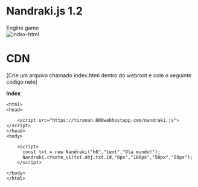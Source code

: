 # Nandraki.js 1.2
Engine game</br>
<img src="https://i.ibb.co/k6pMWgQ/index-html.png" alt="index-html" border="0"></br>

# CDN 

***<script src= "https://tironan.000webhostapp.com/nandraki.js"> </script>***


[Crie um arquivo chamado index.html dentro do webroot e cole o seguinte código nele]

**Index**

   <!DOCTYPE html>
    <html>
    <head>

        <script src="https://tironan.000webhostapp.com/nandraki.js"></script>
    </head>
    <body>

        <script>
          const txt = new Nandraki("h6","text","Ola mundo!");
          Nandraki.create_ui(txt.obj,txt.id,"0px","100px","50px","50px");
        </script>

    </body>
    </html>
   
